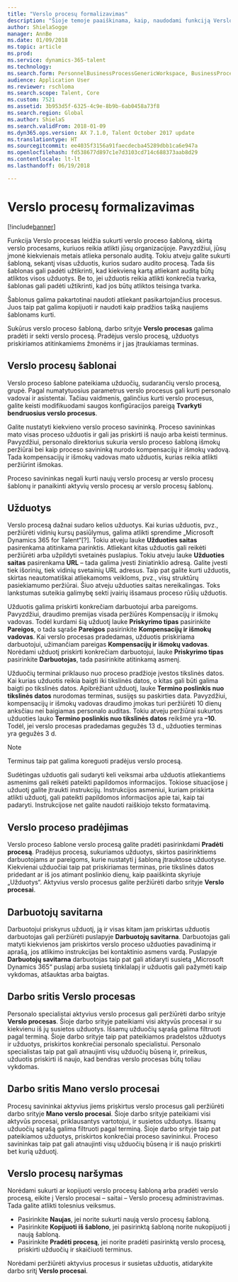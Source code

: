```yaml
---
title: "Verslo procesų formalizavimas"
description: "Šioje temoje paaiškinama, kaip, naudodami funkciją Verslo procesas, galite sukurti verslo proceso šabloną, skirtą procesams, kuriuos reikia atlikti jūsų organizacijoje."
author: ShielaSogge
manager: AnnBe
ms.date: 01/09/2018
ms.topic: article
ms.prod: 
ms.service: dynamics-365-talent
ms.technology: 
ms.search.form: PersonnelBusinessProcessGenericWorkspace, BusinessProcessGenericTemplateListpage, BusinessProcessGenericMyTemplates, BusinessProcessGroupAssignment
audience: Application User
ms.reviewer: rschloma
ms.search.scope: Talent, Core
ms.custom: 7521
ms.assetid: 3b953d5f-6325-4c9e-8b9b-6ab0458a73f8
ms.search.region: Global
ms.author: ShielaS
ms.search.validFrom: 2018-01-09
ms.dyn365.ops.version: AX 7.1.0, Talent October 2017 update
ms.translationtype: HT
ms.sourcegitcommit: ee4035f3156a91faecdecba45289dbb1ca6e947a
ms.openlocfilehash: fd538677d897c1e7d3103cd714c688373aab8d29
ms.contentlocale: lt-lt
ms.lasthandoff: 06/19/2018

---
```

# <a name="formalize-business-processes"></a>Verslo procesų formalizavimas

[!include[banner](includes/banner.md)]

Funkcija Verslo procesas leidžia sukurti verslo proceso šabloną, skirtą verslo procesams, kuriuos reikia atlikti jūsų organizacijoje. Pavyzdžiui, jūsų įmonė kiekvienais metais atlieka personalo auditą. Tokiu atveju galite sukurti šabloną, sekantį visas užduotis, kurios sudaro audito procesą. Tada šis šablonas gali padėti užtikrinti, kad kiekvieną kartą atliekant auditą būtų atliktos visos užduotys. Be to, jei užduotis reikia atlikti konkrečia tvarka, šablonas gali padėti užtikrinti, kad jos būtų atliktos teisinga tvarka.

Šablonus galima pakartotinai naudoti atliekant pasikartojančius procesus. Juos taip pat galima kopijuoti ir naudoti kaip pradžios tašką naujiems šablonams kurti.

Sukūrus verslo proceso šabloną, darbo srityje **Verslo procesas** galima pradėti ir sekti verslo procesą. Pradėjus verslo procesą, užduotys priskiriamos atitinkamiems žmonėms ir į jas įtraukiamas terminas.

## <a name="business-process-templates"></a>Verslo procesų šablonai
Verslo proceso šablone pateikiama užduočių, sudarančių verslo procesą, grupė. Pagal numatytuosius parametrus verslo procesus gali kurti personalo vadovai ir asistentai. Tačiau vaidmenis, galinčius kurti verslo procesus, galite keisti modifikuodami saugos konfigūracijos pareigą **Tvarkyti bendruosius verslo procesus**.

Galite nustatyti kiekvieno verslo proceso savininką. Proceso savininkas mato visas proceso užduotis ir gali jas priskirti iš naujo arba keisti terminus. Pavyzdžiui, personalo direktorius sukuria verslo proceso šabloną išmokų peržiūrai bei kaip proceso savininką nurodo kompensacijų ir išmokų vadovą. Tada kompensacijų ir išmokų vadovas mato užduotis, kurias reikia atlikti peržiūrint išmokas.

Proceso savininkas negali kurti naujų verslo procesų ar verslo procesų šablonų ir panaikinti aktyvių verslo procesų ar verslo procesų šablonų.

## <a name="tasks"></a>Užduotys
Verslo procesą dažnai sudaro kelios užduotys. Kai kurias užduotis, pvz., peržiūrėti vidinių kursų pasiūlymus, galima atlikti sprendime „Microsoft Dynamics 365 for Talent“[?]. Tokiu atveju lauke **Užduoties saitas** pasirenkama atitinkama parinktis. Atliekant kitas užduotis gali reikėti peržiūrėti arba užpildyti svetainės puslapius. Tokiu atveju lauke **Užduoties saitas** pasirenkama **URL** – tada galima įvesti žiniatinklio adresą. Galite įvesti tiek išorinių, tiek vidinių svetainių URL adresus. Taip pat galite kurti užduotis, skirtas neautomatiškai atliekamoms veikloms, pvz., visų struktūrų pasiekiamumo peržiūrai. Šiuo atveju užduoties saitas nereikalingas. Toks lankstumas suteikia galimybę sekti įvairių išsamaus proceso rūšių užduotis.

Užduotis galima priskirti konkrečiam darbuotojui arba pareigoms. Pavyzdžiui, draudimo premijas visada peržiūrės Kompensacijų ir išmokų vadovas. Todėl kurdami šią užduotį lauke **Priskyrimo tipas** pasirinkite **Pareigos**, o tada sąraše **Pareigos** pasirinkite **Kompensacijų ir išmokų vadovas**. Kai verslo procesas pradedamas, užduotis priskiriama darbuotojui, užimančiam pareigas **Kompensacijų ir išmokų vadovas**. Norėdami užduotį priskirti konkrečiam darbuotojui, lauke **Priskyrimo tipas** pasirinkite **Darbuotojas**, tada pasirinkite atitinkamą asmenį.

Užduočių terminai priklauso nuo proceso pradžioje įvestos tikslinės datos. Kai kurias užduotis reikia baigti iki tikslinės datos, o kitas gali būti galima baigti po tikslinės datos. Apibrėžiant užduotį, lauke **Termino poslinkis nuo tikslinės datos** nurodomas terminas, susijęs su paskirties data. Pavyzdžiui, kompensacijų ir išmokų vadovas draudimo įmokas turi peržiūrėti 10 dienų anksčiau nei baigiamas personalo auditas. Tokiu atveju peržiūrai sukurtos užduoties lauko **Termino poslinkis nuo tikslinės datos** reikšmė yra **–10**. Todėl, jei verslo procesas pradedamas gegužės 13 d., užduoties terminas yra gegužės 3 d.

> [!NOTE]
> Terminus taip pat galima koreguoti pradėjus verslo procesą.

Sudėtingas užduotis gali sudaryti keli veiksmai arba užduotis atliekantiems asmenims gali reikėti pateikti papildomos informacijos. Tokiose situacijose į užduotį galite įtraukti instrukcijų. Instrukcijos asmeniui, kuriam priskirta atlikti užduotį, gali pateikti papildomos informacijos apie tai, kaip tai padaryti. Instrukcijose net galite naudoti raiškiojo teksto formatavimą.

## <a name="starting-a-business-process"></a>Verslo proceso pradėjimas
Verslo proceso šablone verslo procesą galite pradėti pasirinkdami **Pradėti procesą**. Pradėjus procesą, sukuriamos užduotys, skirtos pasirinktiems darbuotojams ar pareigoms, kurie nustatyti į šabloną įtrauktose užduotyse. Kiekvienai užduočiai taip pat priskiriamas terminas, prie tikslinės datos pridedant ar iš jos atimant poslinkio dienų, kaip paaiškinta skyriuje „Užduotys“. Aktyvius verslo procesus galite peržiūrėti darbo srityje **Verslo procesai**.

## <a name="employee-self-service"></a>Darbuotojų savitarna
Darbuotojui priskyrus užduotį, ją ir visas kitam jam priskirtas užduotis darbuotojas gali peržiūrėti puslapyje **Darbuotojų savitarna**. Darbuotojas gali matyti kiekvienos jam priskirtos verslo proceso užduoties pavadinimą ir aprašą, jos atlikimo instrukcijas bei kontaktinio asmens vardą. Puslapyje **Darbuotojų savitarna** darbuotojas taip pat gali atidaryti susietą „Microsoft Dynamics 365“ puslapį arba susietą tinklalapį ir užduotis gali pažymėti kaip vykdomas, atšauktas arba baigtas.

## <a name="business-process-workspace"></a>Darbo sritis Verslo procesas
Personalo specialistai aktyvius verslo procesus gali peržiūrėti darbo srityje **Verslo procesas**. Šioje darbo srityje pateikiami visi aktyvūs procesai ir su kiekvienu iš jų susietos užduotys. Išsamų užduočių sąrašą galima filtruoti pagal terminą. Šioje darbo srityje taip pat pateikiamos pradelstos užduotys ir užduotys, priskirtos konkrečiai personalo specialistui. Personalo specialistas taip pat gali atnaujinti visų užduočių būseną ir, prireikus, užduotis priskirti iš naujo, kad bendras verslo procesas būtų toliau vykdomas.

## <a name="my-business-processes-workspace"></a>Darbo sritis Mano verslo procesai
Procesų savininkai aktyvius jiems priskirtus verslo procesus gali peržiūrėti darbo srityje **Mano verslo procesai**. Šioje darbo srityje pateikiami visi aktyvūs procesai, priklausantys vartotojui, ir susietos užduotys. Išsamų užduočių sąrašą galima filtruoti pagal terminą. Šioje darbo srityje taip pat pateikiamos užduotys, priskirtos konkrečiai proceso savininkui. Proceso savininkas taip pat gali atnaujinti visų užduočių būseną ir iš naujo priskirti bet kurią užduotį.

## <a name="navigating-business-processes"></a>Verslo procesų naršymas
Norėdami sukurti ar kopijuoti verslo procesų šabloną arba pradėti verslo procesą, eikite į Verslo procesai – saitai – Verslo procesų administravimas. Tada galite atlikti tolesnius veiksmus.

- Pasirinkite **Naujas**, jei norite sukurti naują verslo procesų šabloną.
- Pasirinkite **Kopijuoti iš šablono**, jei pasirinktą šabloną norite nukopijuoti į naują šabloną.
- Pasirinkite **Pradėti procesą**, jei norite pradėti pasirinktą verslo procesą, priskirti užduočių ir skaičiuoti terminus.

Norėdami peržiūrėti aktyvius procesus ir susietas užduotis, atidarykite darbo sritį **Verslo procesai**.


